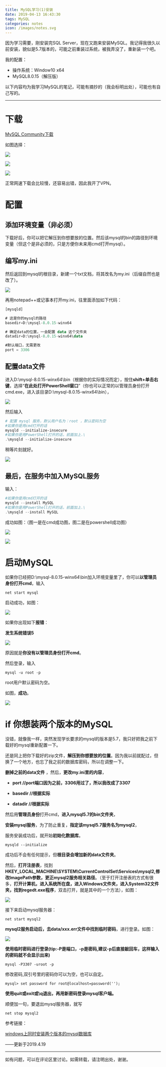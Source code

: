```yaml
---
title: MySQL学习(1)安装
date: 2019-04-13 16:43:30
tags: MySQL
categories: notes
icon: /images/notes.svg
---
```


因为学习需要，刚安装完SQL Server，现在又跑来安装MySQL。我记得我很久以前安装，貌似是5.7版本的，可能之前重装过系统，被我弄没了，重新装一个吧。

我的配置：

- 操作系统：Window10 x64
- MySQL8.0.15（解压版）

以下内容均为我学习MySQL的笔记，可能有摘抄的（我会标明出处），可能也有自己写的。

---

# 下载

[MySQL Community下载](https://dev.mysql.com/downloads/)

如图选择：

![](https://github.com/SPY-xxx/MyImagesOnline/blob/master/mysql/mysql_figure_1_1.png?raw=true)

![](https://github.com/SPY-xxx/MyImagesOnline/blob/master/mysql/mysql_figure_1_2.png?raw=true)

![](https://github.com/SPY-xxx/MyImagesOnline/blob/master/mysql/mysql_figure_1_3.png?raw=true)

正常网速下载会比较慢，还容易出错，因此我开了VPN。

# 配置

## 添加环境变量（非必须）

下载好后，你可以把它解压到你想要放的位置。然后该mysql的bin的路径到环境变量（但这个是非必须的，只是方便你未来用cmd打开mysql）。

## 编写my.ini

然后返回到mysql的根目录，新建一个txt文档，将其改名为my.ini（后缀自然也是改了）。

![](https://github.com/SPY-xxx/MyImagesOnline/blob/master/mysql/mysql_figure_1_4.png?raw=true)

再用notepad++或记事本打开my.ini，往里面添加如下代码：

```sql
[mysqld]

# 这是你的mysql的路径
basedir=D:\mysql-8.0.15-winx64

# 确定data的位置，一会配置 data 这个文件夹 
datadir=D:\mysql-8.0.15-winx64\data

#默认端口，无需更改
port = 3306
```

## 配置data文件

进入D:\mysql-8.0.15-winx64\bin（根据你的实际情况而定），按住**shift+单击右键**，选择“**在此处打开PowerShell窗口**”（你也可以正常的以管理员身份打开cmd.exe，进入该目录D:\mysql-8.0.15-winx64\bin），

![](https://github.com/SPY-xxx/MyImagesOnline/blob/master/mysql/mysql_figure_1_5.png?raw=true)

然后输入

```powershell
# 配置 mysql 服务，默认用户名为：root ，默认密码为空
#如果你是用cmd打开的话
mysqld --initialize-insecure
#如果你是用PowerShell打开的话，前面加上.\
.\mysqld --initialize-insecure
```

稍等片刻就好。

![](https://github.com/SPY-xxx/MyImagesOnline/blob/master/mysql/mysql_figure_1_6.png?raw=true)

## 最后，在服务中加入MySQL服务

输入：

```powershell
#如果你是用cmd打开的话
mysqld --install MySQL
#如果你是用PowerShell打开的话，前面加上.\
.\mysqld --install MySQL
```

成功如图：（图一是在cmd成功图，图二是在powershell成功图）

![](https://github.com/SPY-xxx/MyImagesOnline/blob/master/mysql/mysql_figure_1_8.png?raw=true)

![](https://github.com/SPY-xxx/MyImagesOnline/blob/master/mysql/mysql_figure_1_7.png?raw=true)

# 启动MySQL

如果你已经把D:\mysql-8.0.15-winx64\bin加入环境变量里了，你可以**以管理员身份打开cmd**，输入

```shell
net start mysql
```

启动成功，如图：

![](https://github.com/SPY-xxx/MyImagesOnline/blob/master/mysql/mysql_figure_1_9.png?raw=true)

如果你出现如下**报错**：

**发生系统错误5**

![](https://github.com/SPY-xxx/MyImagesOnline/blob/master/mysql/mysql_figure_1_10.png?raw=true)

原因就是**你没有以管理员身份打开cmd**。

然后登录，输入

```
mysql -u root -p
```

root用户默认密码为空。

如图，**成功**。

![](https://github.com/SPY-xxx/MyImagesOnline/blob/master/mysql/mysql_figure_1_11.png?raw=true)

# if 你想装两个版本的MySQL

没错，就像我一样，突然发现学长要求的mysql的版本是5.7，我只好把我之前下载好的mysql重新配置一下。

还是同上把你下载好的zip文件，**解压到你想要放的位置**。因为我以前就配过，但换了一个地方，也忘了我之前的数据库密码，所以在调整一下。

**删掉之前的data文件** ，然后，**更改my.ini里的内容**，

- **port //port端口因为之前，3306用过了，所以我改成了3307**

- **basedir //根据实际**

- **datadir //根据实际**

然后用**管理员身份**打开cmd，**进入mysql5.7的bin文件夹**，

**安装mysql服务**，为了防止重复，**指定该mysql5.7服务名为mysql2**，

服务安装成功后，就开始**初始化数据库**。

```shell
mysqld --initialize
```

成功后不会有任何提示，但**根目录会增加新的data文件夹**。

然后，**打开注册表**，找到**HKEY_LOCAL_MACHINE\SYSTEM\CurrentControlSet\Services\mysql2,修改ImagePath参数，更正mysql2服务相关路径**。（至于打开注册表的方式有很多，**打开计算机，进入系统所在盘，进入Windows文件夹，进入System32文件夹，找到regedt.exe程序**，双击打开，就是其中的一个方法），如图：

![](https://github.com/SPY-xxx/MyImagesOnline/blob/master/mysql/mysql_figure_2_1.png?raw=true)

接下来启动mysql服务器：

```shell
net start mysql2
```

**mysql2服务启动后，去data/xxx.err文件中找到临时密码**，进行登录。如图：

![](https://github.com/SPY-xxx/MyImagesOnline/blob/master/mysql/mysql_figure_2_2.png?raw=true)

**使用临时密码进行登录(tip:-P是端口，-p是密码,建议-p后直接敲回车，这样输入的密码就不会显示出来)**

```
mysql -P3307 -uroot -p
```

修改密码,双引号里的密码你可以为空，也可以自定。

```mysql
mysql> set password for root@localhost=password('');
```

**使用quit或exit或\q退出，再用新密码登录mysql客户端。**

顺便加一句，要退出mysql服务器，就写

``` shell
net stop mysql2
```

参考链接：

[windows上同时安装两个版本的mysql数据库](https://blog.csdn.net/wudinaniya/article/details/82455431#commentBox)

——更新于2019.4.19

---

如有问题，可以在评论区里讨论。如需转载，请注明出处，谢谢。